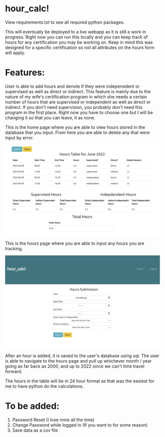 # hour_calc!

View requirements.txt to see all required python packages.

This will eventually be deployed to a live webapp as it is still a work in progress. Right now you can run this locally and you can keep track of hours for any certification you may be working on. Keep in mind this was designed for a specific certification so not all attributes on the hours form will apply.

# Features:

User is able to add hours and denote if they were indepenedent or supervised as well as direct or indirect. This feature is mainly due to the nature of my wife's certification program in which she needs a certain number of hours that are supervised or independent as well as direct or indirect. If you don't need supervision, you probably don't need this program in the first place. Right now you have to choose one but I will be changing it so that you can leave, it as none.

This is the home page where you are able to view hours stored in the database that you input. From here you are able to delete any that were input by error.

![home page!](/images/home_page.png "Home Page")

This is the hours page where you are able to input any hours you are tracking.

![hours page!](/images/hour-sub.png "Hours Page")

After an hour is added, it is saved to the user's database using sql. The user is able to navigate to the hours page and pull up whichever month / year going as far back as 2000, and up to 2022 since we can't time travel forward. 

The hours in the table will be in 24 hour format as that was the easiest for me to have python do the calculations.

# To be added:
1. Password Reset (I lose mine all the time)
2. Change Password while logged in (If you want to for some reason)
3. Save data as a csv file

